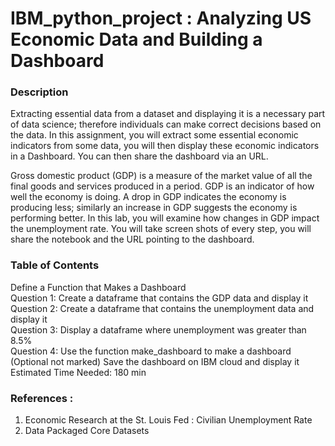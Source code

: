 # IBM_python_project : Analyzing US Economic Data and Building a Dashboard

### Description

Extracting essential data from a dataset and displaying it is a necessary part of data science; therefore individuals can make correct decisions based on the data. In this assignment, you will extract some essential economic indicators from some data, you will then display these economic indicators in a Dashboard. You can then share the dashboard via an URL.

Gross domestic product (GDP) is a measure of the market value of all the final goods and services produced in a period. GDP is an indicator of how well the economy is doing. A drop in GDP indicates the economy is producing less; similarly an increase in GDP suggests the economy is performing better. In this lab, you will examine how changes in GDP impact the unemployment rate. You will take screen shots of every step, you will share the notebook and the URL pointing to the dashboard.

### Table of Contents

Define a Function that Makes a Dashboard <br>
Question 1: Create a dataframe that contains the GDP data and display it <br>
Question 2: Create a dataframe that contains the unemployment data and display it <br>
Question 3: Display a dataframe where unemployment was greater than 8.5% <br>
Question 4: Use the function make_dashboard to make a dashboard <br>
(Optional not marked) Save the dashboard on IBM cloud and display it <br>
Estimated Time Needed: 180 min

### References :
1) Economic Research at the St. Louis Fed : Civilian Unemployment Rate
2) Data Packaged Core Datasets
